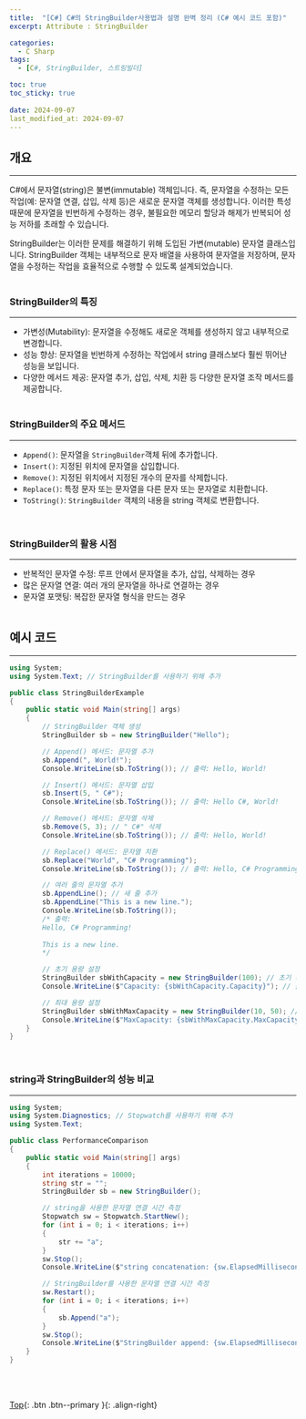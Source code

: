 ```yaml
---
title:  "[C#] C#의 StringBuilder사용법과 설명 완벽 정리 (C# 예시 코드 포함)"
excerpt: Attribute : StringBuilder

categories:
  - C Sharp
tags:
  - [C#, StringBuilder, 스트링빌더]

toc: true
toc_sticky: true
 
date: 2024-09-07
last_modified_at: 2024-09-07
---
```


## 개요
---
C#에서 문자열(string)은 불변(immutable) 객체입니다. 즉, 문자열을 수정하는 모든 작업(예: 문자열 연결, 삽입, 삭제 등)은 새로운 문자열 객체를 생성합니다. 이러한 특성 때문에 문자열을 빈번하게 수정하는 경우, 불필요한 메모리 할당과 해제가 반복되어 성능 저하를 초래할 수 있습니다.<br>

StringBuilder는 이러한 문제를 해결하기 위해 도입된 가변(mutable) 문자열 클래스입니다. StringBuilder 객체는 내부적으로 문자 배열을 사용하여 문자열을 저장하며, 문자열을 수정하는 작업을 효율적으로 수행할 수 있도록 설계되었습니다.
<br><br>

### StringBuilder의 특징
---
* 가변성(Mutability): 문자열을 수정해도 새로운 객체를 생성하지 않고 내부적으로 변경합니다.
* 성능 향상: 문자열을 빈번하게 수정하는 작업에서 string 클래스보다 훨씬 뛰어난 성능을 보입니다.
* 다양한 메서드 제공: 문자열 추가, 삽입, 삭제, 치환 등 다양한 문자열 조작 메서드를 제공합니다.
<br><br>

### StringBuilder의 주요 메서드
---

* ```Append()```: 문자열을 ```StringBuilder```객체 뒤에 추가합니다.
* ```Insert()```: 지정된 위치에 문자열을 삽입합니다.
* ```Remove()```: 지정된 위치에서 지정된 개수의 문자를 삭제합니다.
* ```Replace()```: 특정 문자 또는 문자열을 다른 문자 또는 문자열로 치환합니다.
* ```ToString()```: ```StringBuilder``` 객체의 내용을 string 객체로 변환합니다.

<br>

### StringBuilder의 활용 시점
---
* 반복적인 문자열 수정: 루프 안에서 문자열을 추가, 삽입, 삭제하는 경우
* 많은 문자열 연결: 여러 개의 문자열을 하나로 연결하는 경우
* 문자열 포맷팅: 복잡한 문자열 형식을 만드는 경우
<br><br>

## 예시 코드
---

```c#
using System;
using System.Text; // StringBuilder를 사용하기 위해 추가

public class StringBuilderExample
{
    public static void Main(string[] args)
    {
        // StringBuilder 객체 생성
        StringBuilder sb = new StringBuilder("Hello");

        // Append() 메서드: 문자열 추가
        sb.Append(", World!");
        Console.WriteLine(sb.ToString()); // 출력: Hello, World!

        // Insert() 메서드: 문자열 삽입
        sb.Insert(5, " C#");
        Console.WriteLine(sb.ToString()); // 출력: Hello C#, World!

        // Remove() 메서드: 문자열 삭제
        sb.Remove(5, 3); // " C#" 삭제
        Console.WriteLine(sb.ToString()); // 출력: Hello, World!

        // Replace() 메서드: 문자열 치환
        sb.Replace("World", "C# Programming");
        Console.WriteLine(sb.ToString()); // 출력: Hello, C# Programming!

        // 여러 줄의 문자열 추가
        sb.AppendLine(); // 새 줄 추가
        sb.AppendLine("This is a new line.");
        Console.WriteLine(sb.ToString());
        /* 출력:
        Hello, C# Programming!
        
        This is a new line.
        */

        // 초기 용량 설정
        StringBuilder sbWithCapacity = new StringBuilder(100); // 초기 용량을 100으로 설정
        Console.WriteLine($"Capacity: {sbWithCapacity.Capacity}"); // 출력: Capacity: 100

        // 최대 용량 설정
        StringBuilder sbWithMaxCapacity = new StringBuilder(10, 50); // 초기 용량 10, 최대 용량 50으로 설정
        Console.WriteLine($"MaxCapacity: {sbWithMaxCapacity.MaxCapacity}"); // 출력: MaxCapacity: 50
    }
}
```
<br>

### string과 StringBuilder의 성능 비교
---

```c#
using System;
using System.Diagnostics; // Stopwatch를 사용하기 위해 추가
using System.Text;

public class PerformanceComparison
{
    public static void Main(string[] args)
    {
        int iterations = 10000;
        string str = "";
        StringBuilder sb = new StringBuilder();

        // string을 사용한 문자열 연결 시간 측정
        Stopwatch sw = Stopwatch.StartNew();
        for (int i = 0; i < iterations; i++)
        {
            str += "a";
        }
        sw.Stop();
        Console.WriteLine($"string concatenation: {sw.ElapsedMilliseconds}ms");

        // StringBuilder를 사용한 문자열 연결 시간 측정
        sw.Restart();
        for (int i = 0; i < iterations; i++)
        {
            sb.Append("a");
        }
        sw.Stop();
        Console.WriteLine($"StringBuilder append: {sw.ElapsedMilliseconds}ms");
    }
}
```

<br><br>

[Top](#){: .btn .btn--primary }{: .align-right}